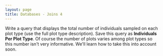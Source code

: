 ```yaml
---
layout: page
title: Databases - Joins 4
---
```


Write a query that displays the total number of individuals sampled on
each plot type (use the full plot type description). Save this query as
**Individuals Per Plot Type**. Of course the number of plots varies
among plot types so this number isn't very informative. We'll learn how
to take this into account soon.
